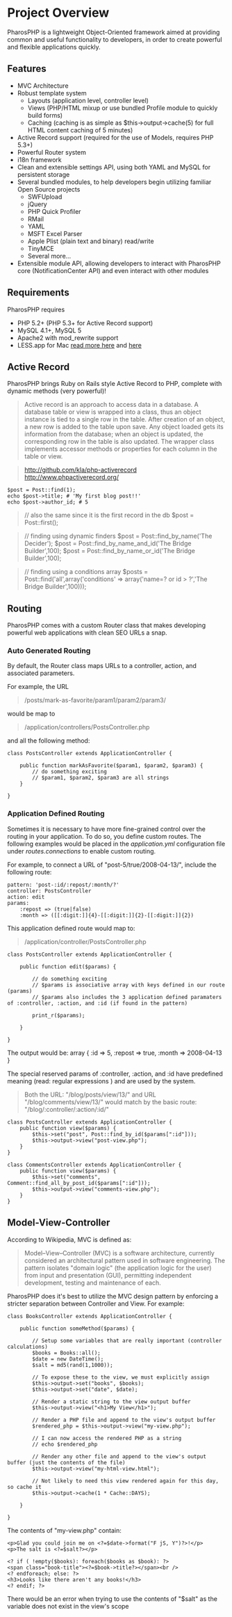 # Project Overview

PharosPHP is a lightweight Object-Oriented framework aimed at providing common and useful functionality to developers, in order to create powerful and flexible applications quickly.

## Features

- MVC Architecture
- Robust template system
	- Layouts (application level, controller level)
	- Views (PHP/HTML mixup or use bundled Profile module to quickly build forms)
	- Caching (caching is as simple as $this->output->cache(5) for full HTML content caching of 5 minutes)
- Active Record support (required for the use of Models, requires PHP 5.3+)
- Powerful Router system
- i18n framework
- Clean and extensible settings API, using both YAML and MySQL for persistent storage
- Several bundled modules, to help developers begin utilizing familiar Open Source projects
	- SWFUpload
	- jQuery
	- PHP Quick Profiler
	- RMail
	- YAML
	- MSFT Excel Parser
	- Apple Plist (plain text and binary) read/write
	- TinyMCE
	- Several more...
- Extensible module API, allowing developers to interact with PharosPHP core (NotificationCenter API) and even interact with other modules

## Requirements

PharosPHP requires

- PHP 5.2+ (PHP 5.3+ for Active Record support)
- MySQL 4.1+, MySQL 5
- Apache2 with mod_rewrite support
- LESS.app for Mac [read more here](http://incident57.com/less/) and [here](http://lesscss.org/)

## Active Record

PharosPHP brings Ruby on Rails style Active Record to PHP, complete with dynamic methods (very powerful)!
>Active record is an approach to access data in a database. A database table or view is wrapped into a class, thus an object instance is tied to a single row in the table. After creation of an object, a new row is added to the table upon save. Any object loaded gets its information from the database; when an object is updated, the corresponding row in the table is also updated. The wrapper class implements accessor methods or properties for each column in the table or view.

> http://github.com/kla/php-activerecord
> http://www.phpactiverecord.org/

>
	$post = Post::find(1);
	echo $post->title; # 'My first blog post!!'
	echo $post->author_id; # 5

>	// also the same since it is the first record in the db
	$post = Post::first();

>	// finding using dynamic finders
	$post = Post::find_by_name('The Decider');
	$post = Post::find_by_name_and_id('The Bridge Builder',100);
	$post = Post::find_by_name_or_id('The Bridge Builder',100);

>	// finding using a conditions array
	$posts = Post::find('all',array('conditions' => array('name=? or id > ?','The Bridge Builder',100)));


## Routing

PharosPHP comes with a custom Router class that makes developing powerful web applications with clean SEO URLs a snap.

### Auto Generated Routing

By default, the Router class maps URLs to a controller, action, and associated parameters.  

For example, the URL 

> /posts/mark-as-favorite/param1/param2/param3/

would be map to 

> /application/controllers/PostsController.php

and all the following method:

	class PostsController extends ApplicationController {
		
		public function markAsFavorite($param1, $param2, $param3) {
			// do something exciting
			// $param1, $param2, $param3 are all strings
		}
		
	}

### Application Defined Routing

Sometimes it is necessary to have more fine-grained control over the routing in your application.  To do so, you define custom routes.  The following examples would be placed in the *application.yml* configuration file under *routes.connections* to enable custom routing.

For example, to connect a URL of "post-5/true/2008-04-13/", include the following route:

	pattern: 'post-:id/:repost/:month/?'
	controller: PostsController
	action: edit
	params: 
		:repost => (true|false)
		:month => ([[:digit:]]{4}-[[:digit:]]{2}-[[:digit:]]{2})
		
This application defined route would map to:

> /application/controller/PostsController.php

	class PostsController extends ApplicationController {
		
		public function edit($params) {
			
			// do something exciting
			// $params is associative array with keys defined in our route (params)
			// $params also includes the 3 application defined paramaters of :controller, :action, and :id (if found in the pattern)
			
			print_r($params);			
			
		}
		
	}
	
The output would be:
	array {
		:id => 5,
		:repost => true,
		:month => 2008-04-13
	}
	
The special reserved params of :controller, :action, and :id have predefined meaning (read: regular expressions	) and are used by the system.  
> Both the URL: "/blog/posts/view/13/" and URL "/blog/comments/view/13/" would match by the basic route:  "/blog/:controller/:action/:id/"

	class PostsController extends ApplicationController {
		public function view($params) {
			$this->set("post", Post::find_by_id($params[":id"]));
			$this->output->view("post-view.php");
		}
	}
	
	class CommentsController extends ApplicationController {
		public function view($params) {
			$this->set("comments", Comment::find_all_by_post_id($params[":id"]));
			$this->output->view("comments-view.php");
		}
	}
	
	
## Model-View-Controller

According to Wikipedia, MVC is defined as:
> Model–View–Controller (MVC) is a software architecture, currently considered an architectural pattern used in software engineering. The pattern isolates "domain logic" (the application logic for the user) from input and presentation (GUI), permitting independent development, testing and maintenance of each.

PharosPHP does it's best to utilize the MVC design pattern by enforcing a stricter separation between Controller and View.  For example:

	class BooksController extends ApplicationController {
		
		public function someMethod($params) {
			
			// Setup some variables that are really important (controller calculations)
			$books = Books::all();
			$date = new DateTime();
			$salt = md5(rand(1,1000));
			
			// To expose these to the view, we must explicitly assign
			$this->output->set("books", $books);
			$this->output->set("date", $date);
			
			// Render a static string to the view output buffer
			$this->output->view("<h1>My View</h1>");
			
			// Render a PHP file and append to the view's output buffer
			$rendered_php = $this->output->view("my-view.php");
			
			// I can now access the rendered PHP as a string
			// echo $rendered_php
			
			// Render any other file and append to the view's output buffer (just the contents of the file)
			$this->output->view("my-html-view.html");
			
			// Not likely to need this view rendered again for this day, so cache it
			$this->output->cache(1 * Cache::DAYS);
			
		}
		
	}
	
The contents of "my-view.php" contain:

	<p>Glad you could join me on <?=$date->format("F jS, Y")?>!</p>
	<p>The salt is <?=$salt?></p>

	<? if ( !empty($books): foreach($books as $book): ?>
	<span class="book-title"><?=$book->title?></span><br />
	<? endforeach; else: ?>
	<h3>Looks like there aren't any books!</h3>
	<? endif; ?>
	
There would be an error when trying to use the contents of "$salt" as the variable does not exist in the view's scope
	